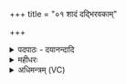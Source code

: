 +++
title = "०१ शादं दद्भिरवकाम्"

+++
<details><summary>पदपाठः - दयानन्दादि</summary>

शाद॑म्। द॒द्भिरिति॑ द॒त्ऽभिः। अव॑काम्। द॒न्त॒मू॒लैरिति॑ दन्तऽमू॒लैः। मृद॑म्। बर्स्वैः॑। ते॒। गाम्। दꣳष्ट्रा॑भ्याम्। सर॑स्वत्यै। अ॒ग्र॒जि॒ह्वमित्य॑ग्रऽजि॒ह्वम्। जि॒ह्वायाः॑। उ॒त्सा॒दमित्यु॑त्ऽसा॒दम्। अ॒व॒क्रन्देनेत्य॑वऽक्र॒न्देन॑। तालु॑। वाज॑म्। हनु॑भ्या॒मिति॒ हनु॑ऽभ्याम्। अ॒पः। आ॒स्ये᳖न। वृष॑णम्। आ॒ण्डाभ्या॑म्। आ॒दि॒त्यान्। श्मश्रु॑भि॒रिति॒ श्मश्रु॑ऽभिः। पन्था॑नम्। भ्रू॒भ्याम्। द्यावा॑पृथि॒वी इति॒ द्यावा॑पृथि॒वी। वर्त्तो॑भ्या॒मिति॒ वर्त्तः॑ऽभ्याम्। वि॒द्युत॑मिति॒ वि॒ऽद्युत॑म्। क॒नीन॑काभ्याम्। शु॒क्राय॑। स्वाहा॑। कृ॒ष्णाय॑। स्वाहा॑। पार्या॑णि। पक्ष्मा॑णि। अ॒वा॒र्याः᳖। इ॒क्षवः॑। अ॒वा॒र्या᳖णि। पक्ष्मा॑णि। पार्याः॑। इ॒क्षवः॑। १।
</details>

<details><summary>महीधरः</summary>

म० 'स्विष्टकृद्वनस्पत्यन्तरे शूल्यᳪं᳭ हुत्वा देवताश्वाङ्गेभ्यो जुहोत्यमुष्यै स्वाहेति प्रतिदेवतᳪं᳭ शादप्रभृतित्वगन्तेभ्योऽविमुखाच्च परेभ्य इति' ( का० २० । ८ । ५। ६) । स्विष्टकृद्वनस्पत्योरन्तरे वनस्पतियागानन्तरं स्विष्टकृद्यागात्पूर्वं शूले श्रपितं मांसं प्राजापत्योऽश्व इति वचनात्प्रजापतये हुत्वा अमुष्मै स्वाहेति प्रतिदेवतं शादादित्वगन्तेभ्यो देवताश्वाङ्गेभ्यो देवताभ्योऽश्वाङ्गेभ्यश्च घृतं जुहुयात् । अनादेशे घृतस्योक्तवात् । तत्र शादं दद्भिरित्यादि पृथिवीं त्वचेत्यन्तः संहिताभागो ब्राह्मणं न मन्त्राः। शादादयो देवाः दन्ताद्यङ्गानि । ततश्चतुर्गृहीतमाज्यं गृहीत्वा शादाय स्वाहा दद्भ्यः स्वाहा अवकाभ्यः स्वाहा दन्तमूलेभ्यः स्वाहेत्यादि पृथिव्यै स्वाहा त्वचे स्वाहेत्यन्तं जुहुयादित्येकः पक्षः शाखान्तरोदितः । स्वपक्षे तु शादं दद्भिः प्रीणामि स्वाहेत्यादिहोममन्त्राः । देवता भोक्त्री द्वितीयया निर्दिश्यते । अश्वाङ्गं भोग्यं तृतीयया करणविभक्त्या निर्दिश्यते । क्वचित्केवला देवतैव यथा शुक्लाय स्वाहा कृष्णाय स्वाहेति । क्वचिदन्यविभक्त्यैव द्रव्यदेवतयोर्निर्देशः यथा अग्नेः पक्षतिर्वायोर्निपक्षतिरिति । तथाच श्रुतिः 'शादं दद्भिरवकां दन्तमूलैरित्याज्यमवदानानि कृला प्रत्याख्यायं देवताभ्य आहुतीर्जुहोति या एव देवता अपिभागास्ता भागधेयेन समर्धयति' (१३।३।५।१) इति । अस्यायमर्थः । शादं नाम देवमश्वस्य दद्भिर्दन्तैः प्रीणामीति शेषः । स्वाहाकारो दानार्थः । ततश्च शादं दद्धिः प्रीणामि स्वाहेति एवमन्यान्यपि योज्यानि । आज्यमवदानानि कृत्वा आज्यमेवाश्वाङ्गत्वेन परिकल्प्य प्रत्याख्यायमवदानमवदानं प्रति शादादिदेवता आख्यायाख्यायाज्याहुतीर्जुहोति संकल्पिताश्वाङ्गभवा घृताहुतीः शादादिभ्यो ददाति । एवं कुर्वन्नपिभागाः कल्पितभागास्ता भागेन समर्धयति प्रीणातीत्यर्थः । अथ संहितार्थः । दद्भिरश्वदन्तैः शादं देवं प्रीणामि । दन्तमूलैरवकां देवतां प्रीणामि । वर्स्वैर्दन्तपीठैर्मृदं देवतां प्रीणामि 'वर्स्व स्याद्दन्तपीठिका' । शादादयो ऽप्रसिद्धा देवाः आदित्यादयः प्रसिद्धाः । दंष्ट्राभ्यां तेगां देवतां प्रीणामि । सरस्वत्यै अग्रजिह्वाम् । अत्र चतुर्थ्या देवतोद्देशः : प्रथमयाङ्गस्य अतो विभक्तिव्यत्ययः । जिह्वाया अग्रमग्रजिह्वं जिह्वाग्रेण सरस्वतीं प्रीणामि । जिह्वायाः उत्सादम् । अत्र षष्ठ्याश्वाङ्गोद्देशः द्वितीयया देवस्य विभक्तिव्यत्ययः । जिह्वयोत्सादं देवं प्रीणामि । अवक्रन्देन तालु अत्र देवे तृतीया अङ्गे प्रथमा व्यत्ययः । तालुना अवक्रन्दं देवं प्रीणामि । वाजं हनुभ्याम् । हनुभ्यां वक्रैकदेशाभ्यां वाजं देवं प्रीणामि । आस्येन मुखेनापो देवताः प्रीणामि । आण्डाभ्यां वृषणाभ्यां वृषणं देवं प्रीणामि । श्मश्रुभिर्मुखकेशैरादित्यान्प्रीणामि । भ्रूभ्यां ललाटगरोमपङ्क्तिभ्यां पन्थानं देवं प्रीणामि । वर्ताः पक्ष्मपङ्क्तिः ताभ्यां ' द्यावापृथिव्यौ देवते प्रीणामि । कनीनकाभ्यां नेत्रमध्यगकृष्णगोलाभ्यां विद्युतं देवतां प्रीणामि । शुक्लाय स्वाहा कृष्णाय स्वाहा देवोद्देश एव न त्वङ्गम् । शुक्लाय कृष्णाय देवाय सुहुतमस्तु । यद्वा चतुर्थ्याश्वाङ्गमेव निर्दिश्यते । प्राजापत्योऽश्व इति ' वचनाद्देवोऽध्याहर्तव्यः । शुक्लेन कृष्णेन चाश्वाङ्गेन प्रजापतिं प्रीणामि । एवं लोमभ्यः स्वाहेत्यादावपि बोध्यम् । पार्याणि पक्ष्माणि । अत्र तद्धितेन देवतोद्देशः । पक्ष्माणि नेत्रोपरिलोमानि पार्याणि पारदेवत्यानि ततः पक्ष्मभिः पारं प्रीणामि । इक्षवो नेत्राधोभागरोमाणि अवारदेवत्याः ततः इक्षुभिरवारं प्रीणामि । विपरीतं वा अवार्याणि अवारदेवत्यानि पक्ष्माणि इक्षवः पार्याः पारदेवत्याः ॥ १ ॥  
द्वितीया।
</details>

<details><summary>अधिमन्त्रम् (VC)</summary>

- सरस्वत्यादयो देवताः
- प्रजापतिर्ऋषिः
- भुरिक्छक्वरी, निचृतदतिशक्वरी
- धैवतः, पञ्चमः
</details>